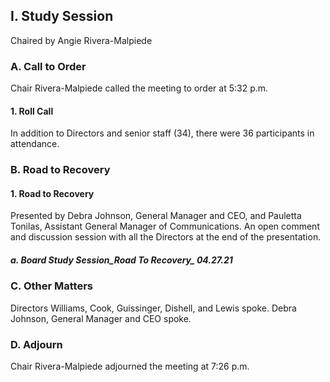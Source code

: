 ## I. Study Session

Chaired by Angie Rivera-Malpiede

### A. Call to Order

Chair Rivera-Malpiede called the meeting to order at 5:32 p.m.

#### 1. Roll Call

In addition to Directors and senior staff (34), there were 36 participants in attendance.

### B. Road to Recovery

#### 1. Road to Recovery

Presented by Debra Johnson, General Manager and CEO, and Pauletta Tonilas, Assistant General Manager of Communications. An open comment and discussion session with all the Directors at the end of the presentation.

##### a. Board Study Session_Road To Recovery_ 04.27.21

### C. Other Matters

Directors Williams, Cook, Guissinger, Dishell, and Lewis spoke. Debra Johnson, General Manager and CEO spoke.

### D. Adjourn

Chair Rivera-Malpiede adjourned the meeting at 7:26 p.m.
